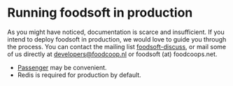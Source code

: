 Running foodsoft in production
==============================

As you might have noticed, documentation is scarce and insufficient. If you
intend to deploy foodsoft in production, we would love to guide you through the
process. You can contact the mailing list
[foodsoft-discuss](http://foodsoft.51229.x6.nabble.com/foodsoft-discuss-f5.html),
or mail some of us directly at
[developers@foodcoop.nl](mailto:developers@foodcoop.nl) or foodsoft (at)
foodcoops.net.

* [Passenger](https://www.phusionpassenger.com/) may be convenient.
* Redis is required for production by default.
